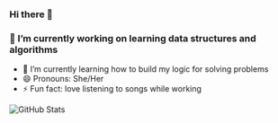 ### Hi there 👋
### 🔭 I’m currently working on learning data structures and algorithms
- 🌱 I’m currently learning how to build my logic for solving problems
- 😄 Pronouns: She/Her
- ⚡ Fun fact: love listening to songs while working


![GitHub Stats](https://github-readme-stats.vercel.app/api?username=Prajakta456&theme=radical)

